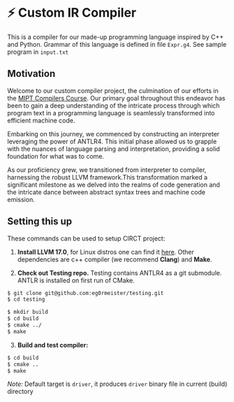 # ⚡️ Custom IR Compiler
This is a compiler for our made-up programming language inspired by C++ and Python.
Grammar of this language is defined in file ```Expr.g4```.
See sample program in ```input.txt```
 
## Motivation
Welcome to our custom compiler project, the culmination of our efforts in the [MIPT Compilers Course](https://github.com/akhtyamovpavel/CompilersCourse/tree/master).
Our primary goal throughout this endeavor has been to gain a deep understanding of the intricate process through which program text in a programming language is seamlessly transformed into efficient machine code.

Embarking on this journey, we commenced by constructing an interpreter leveraging the power of ANTLR4. This initial phase allowed us to grapple with the nuances of language parsing and interpretation, providing a solid foundation for what was to come.

As our proficiency grew, we transitioned from interpreter to compiler, harnessing the robust LLVM framework.This transformation marked a significant milestone as we delved into the realms of code generation and the intricate dance between abstract syntax trees and machine code emission.

## Setting this up
These commands can be used to setup CIRCT project:
1) **Install LLVM 17.0**, for Linux distros one can find it [here](https://apt.llvm.org/). Other dependencies are c++ compiler (we recommend **Clang**) and **Make**.

2) **Check out Testing repo.**  Testing contains ANTLR4 as a git
submodule.  ANTLR is installed on first run of CMake. 
```bash
$ git clone git@github.com:eg0rmeister/testing.git
$ cd testing
```
```bash
$ mkdir build
$ cd build
$ cmake ../
$ make
```

3) **Build and test compiler:**
```bash
$ cd build
$ cmake ..
$ make
```
*Note:*  Default target is `driver`, it produces `driver` binary file in current (build) directory


